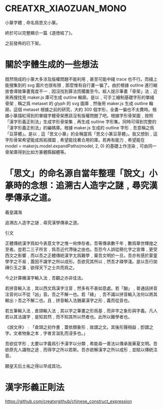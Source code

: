 # CREATXR_XIAOZUAN_MONO

小篆字體﹐命名爲思文小篆。

終於可以完整顯示一篇《道徳經了》。

之前發佈的已下架。

# 關於字體生成的一些想法

旣然現成的小篆大多涉及版權問題不能利用﹐甚至可能中綫 trace 也不行。而綫上能搜集到的 svg 圖片也很有限﹐那麼惟有自行畫一徧了。由於根據 outline 進行縮放會導致筆畫寬度不一﹐因沒找到算法而擱置至今。經人提示筆畫「骨架」法﹐近來再搜找見 maker.js 庫可生成 outline 輪廓。是以﹐可手工繪制基礎字形的單綫骨架﹐稱之爲 metaset 的 glyph 的 svg 圖庫﹐然後用 maker.js 生成 outline 輪廓。這個 metaset 根據之前的研究，大約 300 個字形，全畫一徧也不太費時。根據小篆描紅得到的單綫字體骨架應該沒有版權問題了吧。根據字形骨架圖﹐按照「漢字形義正則法」生成字形骨架集﹐再生成 outline 字形集。同時可得到完整的「漢字形義正則法」的編碼庫。根據 maker.js 生成的 outline 字形﹐吾意稱之爲「豆芽體」。是以﹐這「思文小篆」的全稱當爲「思文小篆豆芽體」。我又想到﹐這字形骨架希望能成爲拓撲圖﹐希望能找著合用的庫。若再有能力﹐希望能在 model = makerjs.model.expandPaths(model, 2, 0) 的基礎上作渲染﹐可由同一骨架庫得到比如方篆體縣鍼體等。


# 「思文」的命名源自當年整理「說文」小篆時的念想：追溯古人造字之謎﹐尋究漢學傳承之道。

羲皇識海

追溯古人造字之謎﹐尋究漢學傳承之道。

引文

正體傳統漢字爲如今表意文字之惟一尙倖存者。吾等傳承數千年﹐數爲舉世輝煌之至者。豈若二三子所言﹐爲吾近代滯後之由也。吾恐今人誤從簡化字之宣傳﹐更受西文之影響﹐而以吾之正體傳統漢字尢爲難學﹐棄吾文明於一旦。吾亦有感於蒙童學字之不易﹐蓋因不識字之所以成形。吾欲究其所以﹐然吾才疎學淺。是以吾行拋磚引玉之事﹐欲得天下之士共而爲之。

今之計算機漢字輸入法﹐吾觀之亦非佳法。

若拼音輸入法﹐其以西文爲漢字注音﹐然多有不甚如意處。若「酗」﹐普通話拼音注音何以不從「凶」音。吾之不解一也。若「綠」﹐吾不識以拼音輸入法何以將其輸出﹖吾之不解二也。且﹐拼音輸入法猶棄漢字之形﹑義而從音也。

若五筆輸入法﹑倉頡輸入法﹐其以字之筆畫之形爲基﹐而非字之象形與字義。凡人若以其法識字﹐是知其然﹐而不知其所以然者也。此所以難學者也。

《說文序》﹕「倉頡之初作書﹐蓋依類象形﹐故謂之文。其後形聲相益﹐卽謂之字。文者物象之本﹐字者言滋乳而浸多也。」

吾欲從字形﹐尢要以字義爲引予漢字以分類﹐希能尋一善法以傳承我華夏文明。吾欲原先人識物之途﹐而得字之所以若斯。吾亦欲解漢字之所以成形﹐並賦以傳統注音。

願皇天后土祐之得以早成其功。

# 漢字形義正則法

https://github.com/creatxrgithub/chinese_construct_expression
